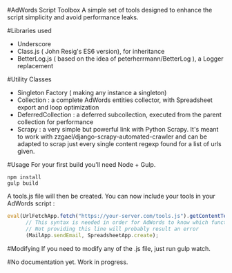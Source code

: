 #AdWords Script Toolbox
A simple set of tools designed to enhance the script simplicity and avoid performance leaks.

#Libraries used
- Underscore
- Class.js ( John Resig's ES6 version), for inheritance
- BetterLog.js ( based on the idea of peterherrmann/BetterLog ), a Logger replacement

#Utility Classes
- Singleton Factory ( making any instance a singleton)
- Collection : a complete AdWords entities collector, with Spreadsheet export and loop optimization
- DeferredCollection : a deferred subcollection, executed from the parent collection for performance
- Scrapy : a very simple but powerful link with Python Scrapy. It's meant to work with zzgael/django-scrapy-automated-crawler and can be adapted to scrap just every single content regexp found for a list of urls given.

#Usage
For your first build you'll need Node + Gulp.
```
npm install
gulp build
```
A tools.js file will then be created. You can now include your tools in your AdWords script :
```javascript
eval(UrlFetchApp.fetch("https://your-server.com/tools.js").getContentText());
      // This syntax is needed in order for AdWords to know which function is used in the script
      // Not providing this line will probably result an error
      (MailApp.sendEmail, SpreadsheetApp.create);
```


#Modifying
If you need to modify any of the .js file, just run gulp watch.

#No documentation yet. Work in progress.

[logo]: http://www.adquality.fr/paris/assets/images/logo.png "AdQuality"
